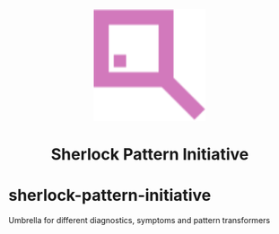 <div align="center">

  <img width="200" height="auto" src="logo.svg">
  <br>
  <h1>Sherlock Pattern Initiative</h1>
</div>

# sherlock-pattern-initiative
Umbrella for different diagnostics, symptoms and pattern transformers
